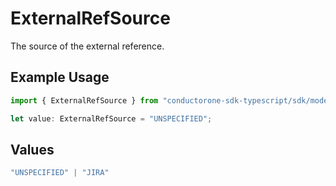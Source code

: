 # ExternalRefSource

The source of the external reference.

## Example Usage

```typescript
import { ExternalRefSource } from "conductorone-sdk-typescript/sdk/models/shared";

let value: ExternalRefSource = "UNSPECIFIED";
```

## Values

```typescript
"UNSPECIFIED" | "JIRA"
```